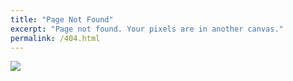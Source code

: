 ```yaml
---
title: "Page Not Found"
excerpt: "Page not found. Your pixels are in another canvas."
permalink: /404.html
---
```


![](https://i0.wp.com/learn.onemonth.com/wp-content/uploads/2017/08/1-10.png?fit=845%2C503&ssl=1)
